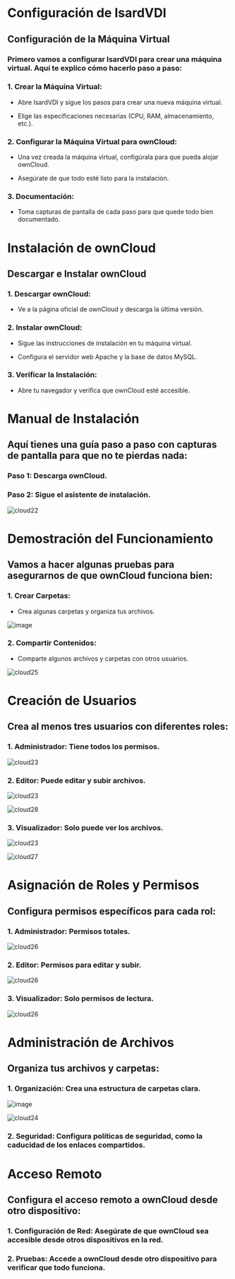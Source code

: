 # Configuración de IsardVDI

## Configuración de la Máquina Virtual

### Primero vamos a configurar IsardVDI para crear una máquina virtual. Aquí te explico cómo hacerlo paso a paso:

### 1. Crear la Máquina Virtual:

- Abre IsardVDI y sigue los pasos para crear una nueva máquina virtual.
  
- Elige las especificaciones necesarias (CPU, RAM, almacenamiento, etc.).
  
### 2. Configurar la Máquina Virtual para ownCloud:

- Una vez creada la máquina virtual, configúrala para que pueda alojar ownCloud.
  
- Asegúrate de que todo esté listo para la instalación.

### 3. Documentación:

- Toma capturas de pantalla de cada paso para que quede todo bien documentado.
  
# Instalación de ownCloud
  
## Descargar e Instalar ownCloud

### 1. Descargar ownCloud:

- Ve a la página oficial de ownCloud y descarga la última versión.

### 2. Instalar ownCloud:

- Sigue las instrucciones de instalación en tu máquina virtual.

- Configura el servidor web Apache y la base de datos MySQL.

### 3. Verificar la Instalación:

- Abre tu navegador y verifica que ownCloud esté accesible.


# Manual de Instalación

## Aquí tienes una guía paso a paso con capturas de pantalla para que no te pierdas nada:

### Paso 1: Descarga ownCloud.

### Paso 2: Sigue el asistente de instalación.

![cloud22](https://github.com/user-attachments/assets/877e4d1d-646e-4144-b743-4fa8f007cd2b)

# Demostración del Funcionamiento

## Vamos a hacer algunas pruebas para asegurarnos de que ownCloud funciona bien:

### 1. Crear Carpetas:

- Crea algunas carpetas y organiza tus archivos.

![image](https://github.com/user-attachments/assets/3dff7b17-ef1e-460a-8693-7ab9156686da)


### 2. Compartir Contenidos:

- Comparte algunos archivos y carpetas con otros usuarios.

![cloud25](https://github.com/user-attachments/assets/dbfe3e1b-e272-49fb-a1cb-1a52cf631ddb)


# Creación de Usuarios

## Crea al menos tres usuarios con diferentes roles:

### 1. Administrador: Tiene todos los permisos.

![cloud23](https://github.com/user-attachments/assets/ee6eafa6-c167-4a94-b8f5-3b2c0da9bc9c)


### 2. Editor: Puede editar y subir archivos.

![cloud23](https://github.com/user-attachments/assets/ffed21ae-7f62-4b57-9863-adc095d581cd)

![cloud28](https://github.com/user-attachments/assets/c202026a-14ca-4f04-a448-58b4b721ac97)


### 3. Visualizador: Solo puede ver los archivos.

![cloud23](https://github.com/user-attachments/assets/ead2258e-e843-4a5d-a39d-7c02efa98ee5)

![cloud27](https://github.com/user-attachments/assets/df3c5176-4897-423d-9535-e2bcd99c813b)


# Asignación de Roles y Permisos

## Configura permisos específicos para cada rol:

### 1. Administrador: Permisos totales.

![cloud26](https://github.com/user-attachments/assets/30c4db4f-0a96-4a00-aa70-809112ab1405)


### 2. Editor: Permisos para editar y subir.

![cloud26](https://github.com/user-attachments/assets/fe65d37d-b3e9-43c5-8c56-b7a2de282f0f)


### 3. Visualizador: Solo permisos de lectura.

![cloud26](https://github.com/user-attachments/assets/69ce6e78-04e0-4b60-a070-ce65c3d013f8)


# Administración de Archivos

## Organiza tus archivos y carpetas:

### 1. Organización: Crea una estructura de carpetas clara.

![image](https://github.com/user-attachments/assets/3dff7b17-ef1e-460a-8693-7ab9156686da)

![cloud24](https://github.com/user-attachments/assets/541a7c39-3417-4625-a3c9-5c4813d5c772)


### 2. Seguridad: Configura políticas de seguridad, como la caducidad de los enlaces compartidos.

# Acceso Remoto

## Configura el acceso remoto a ownCloud desde otro dispositivo:

### 1. Configuración de Red: Asegúrate de que ownCloud sea accesible desde otros dispositivos en la red.

### 2. Pruebas: Accede a ownCloud desde otro dispositivo para verificar que todo funciona.
